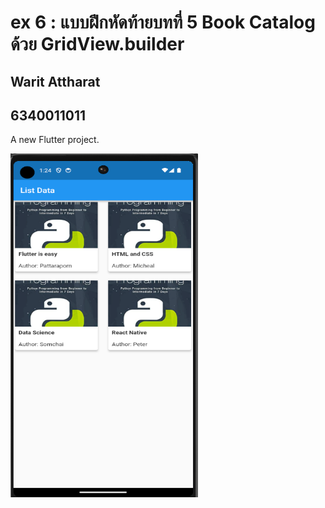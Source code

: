 # ex 6 : แบบฝึกหัดท้ายบทที่ 5 Book Catalog ด้วย GridView.builder
## Warit Attharat
## 6340011011
A new Flutter project.


<img src="ex06.png" width="300" height="550">
